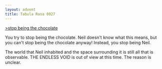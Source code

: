 ```yaml
---
layout: advent
title: Tabula Rasa 0027
---
```

[>stop being the chocolate](0026.html)

You try to stop being the chocolate. Neil doesn't know what this means, but you can't stop being the chocolate anyway! Instead, you stop being Neil.

The world that Neil inhabited and the space surrounding it is still all that is observable. THE ENDLESS VOID is out of view at this time. The reason is unclear.


